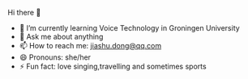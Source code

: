 Hi there 👋

- 🌱 I’m currently learning Voice Technology in Groningen University
- 💬 Ask me about anything
- 📫 How to reach me: jiashu.dong@qq.com
- 😄 Pronouns: she/her
- ⚡ Fun fact: love singing,travelling and sometimes sports
  
